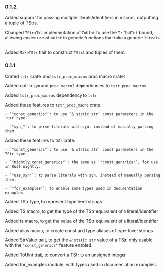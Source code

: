 ### 0.1.2

Added support for passing multiple literals/identifiers in macros, outputting a tuple of TStrs.

Changed `TStr<T>`s implementation of `ToUInt` to use the `T: ToUInt` bound, allowing easier use of `oUint` in generic functions that take a generic `TStr<T>` .

Added `MakeTStr` trait to construct `TStr`s and tuples of them.

### 0.1.1

Crated `tstr` crate, and `tstr_proc_macros` proc macro crates.

Added opt-in `syn` and `proc_macro2` dependencies to `tstr_proc_macros`

Added `tstr_proc_macros` dependency to `tstr`

Added these features to `tstr_proc_macro` crate:
    
    - `"const_generics"`: to use `&'static str` const parameters in the TStr type.
    
    - `"syn_"`: to parse literals with syn, instead of manually parsing them.

Added these features to tstr crate:
    
    - `"const_generics"`: to use `&'static str` const parameters in the TStr type.
    
    - `"nightly_const_generics"`: the same as `"const_generics"`, for use in Rust nightly.
    
    - `"use_syn"`: to parse literals with syn, instead of manually parsing them.
    
    - `"for_examples"`: to enable some types used in documentation examples.

Added TStr type, to represent type level strings

Added TS macro, to get the type of the TStr equivalent of a literal/identifier

Added ts macro, to get the value of the TStr equivalent of a literal/identifier

Added alias macro, to create const and type aliases of type-level strings

Added StrValue trait, to get the `&'static str` value of a TStr, only usable with the `"const_generics"`  feature enabled.

Added ToUint trait, to convert a TStr to an unsigned integer

Added for_examples module, with types used in documentation examples.